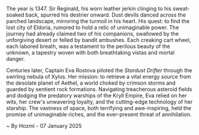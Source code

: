 
The year is 1347.  Sir Reginald, his worn leather jerkin clinging to his sweat-soaked back, spurred his destrier onward.  Dust devils danced across the parched landscape, mirroring the turmoil in his heart.  His quest: to find the lost city of Eldoria, rumored to hold a relic of unimaginable power.  The journey had already claimed two of his companions, swallowed by the unforgiving desert or felled by bandit ambushes.  Each creaking cart wheel, each labored breath, was a testament to the perilous beauty of the unknown, a tapestry woven with both breathtaking vistas and mortal danger.

Centuries later, Captain Eva Rostova piloted the *Stardust Drifter* through the swirling nebula of Xylos.  Her mission: to retrieve a vital energy source from the desolate planet of Aethel, a world choked by crimson storms and guarded by sentient rock formations.  Navigating treacherous asteroid fields and dodging the predatory warships of the Kryll Empire, Eva relied on her wits, her crew's unwavering loyalty, and the cutting-edge technology of her starship.  The vastness of space, both terrifying and awe-inspiring, held the promise of unimaginable riches, and the ever-present threat of annihilation.

~ By Hozmi - 07 January 2025
